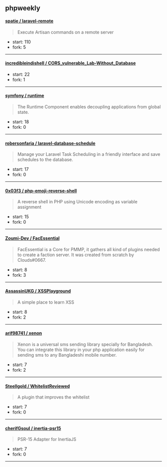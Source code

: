 ## phpweekly

#### [spatie / laravel-remote](https://github.com/spatie/laravel-remote)

> Execute Artisan commands on a remote server

+ start: 110
+ fork: 5

----


#### [incredibleindishell / CORS_vulnerable_Lab-Without_Database](https://github.com/incredibleindishell/CORS_vulnerable_Lab-Without_Database)

> 

+ start: 22
+ fork: 1

----


#### [symfony / runtime](https://github.com/symfony/runtime)

> The Runtime Component enables decoupling applications from global state.

+ start: 18
+ fork: 0

----


#### [robersonfaria / laravel-database-schedule](https://github.com/robersonfaria/laravel-database-schedule)

> Manage your Laravel Task Scheduling in a friendly interface and save schedules to the database.

+ start: 17
+ fork: 0

----


#### [0x03f3 / php-emoji-reverse-shell](https://github.com/0x03f3/php-emoji-reverse-shell)

> A reverse shell in PHP using Unicode encoding as variable assignment

+ start: 15
+ fork: 0

----


#### [Zoumi-Dev / FacEssential](https://github.com/Zoumi-Dev/FacEssential)

> FacEssential is a Core for PMMP, it gathers all kind of plugins needed to create a faction server. It was created from scratch by Clouds#0667.

+ start: 8
+ fork: 3

----


#### [AssassinUKG / XSSPlayground](https://github.com/AssassinUKG/XSSPlayground)

> A simple place to learn XSS

+ start: 8
+ fork: 2

----


#### [arif98741 / xenon](https://github.com/arif98741/xenon)

> Xenon is a universal sms sending library specially for Bangladesh. You can integrate this library in your php application easily for sending sms to any Bangladeshi mobile number. 

+ start: 7
+ fork: 2

----


#### [Steellgold / WhitelistReviewed](https://github.com/Steellgold/WhitelistReviewed)

> A plugin that improves the whitelist

+ start: 7
+ fork: 0

----


#### [cherifGsoul / inertia-psr15](https://github.com/cherifGsoul/inertia-psr15)

> PSR-15 Adapter for InertiaJS

+ start: 7
+ fork: 0

----

